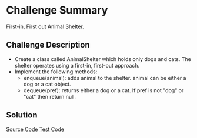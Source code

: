 # Challenge Summary
First-in, First out Animal Shelter.

## Challenge Description
* Create a class called AnimalShelter which holds only dogs and cats. The shelter operates using a first-in, first-out approach.
* Implement the following methods:
  * enqueue(animal): adds animal to the shelter. animal can be either a dog or a cat object.
  * dequeue(pref): returns either a dog or a cat. If pref is not "dog" or "cat" then return null.

## Solution
[Source Code](https://github.com/leepj85/data-structures-and-algorithms/tree/master/code401challenges/src/main/java/code401challenges/utilities)
[Test Code](https://github.com/leepj85/data-structures-and-algorithms/tree/master/code401challenges/src/test/java/code401challenges/utilities)
